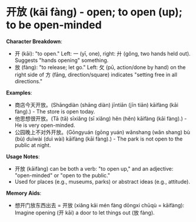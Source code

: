 # **开放 (kāi fàng) - open; to open (up); to be open-minded**

**Character Breakdown**:  
- 开 (kāi): "to open." Left: 一 (yī, one), right: 廾 (gǒng, two hands held out). Suggests "hands opening" something.  
- 放 (fàng): "to release; let go." Left: 攵 (pū, action/done by hand) on the right side of 方 (fāng, direction/square) indicates "setting free in all directions."

**Examples**:  
- 商店今天开放。(Shāngdiàn (shāng diàn) jīntiān (jīn tiān) kāifàng (kāi fàng).) - The store is open today.  
- 他思想很开放。(Tā (tā) sīxiǎng (sī xiǎng) hěn (hěn) kāifàng (kāi fàng).) - He is very open-minded.  
- 公园晚上不对外开放。(Gōngyuán (gōng yuán) wǎnshang (wǎn shang) bù (bù) duìwài (duì wài) kāifàng (kāi fàng).) - The park is not open to the public at night.

**Usage Notes**:  
- 开放 (kāifàng) can be both a verb: "to open up," and an adjective: "open-minded" or "open to the public."  
- Used for places (e.g., museums, parks) or abstract ideas (e.g., attitude).

**Memory Aids**:  
- 想开门放东西出去 = 开放 (xiǎng kāi mén fàng dōngxi chūqù = kāifàng): Imagine opening (开 kāi) a door to let things out (放 fàng).